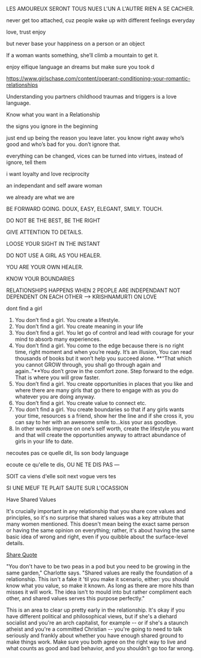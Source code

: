 LES AMOUREUX SERONT TOUS NUES L'UN A L'AUTRE RIEN A SE CACHER.

never get too attached, cuz people wake up with different feelings everyday

love, trust enjoy

but never base your happiness on a person or an object

If a woman wants something, she’ll climb a mountain to get it.

enjoy elfique language an dreams but make sure you took d


https://www.girlschase.com/content/operant-conditioning-your-romantic-relationships

Understanding you partners childhood traumas and triggers is a love language.

Know what you want in a Relationship

the signs you ignore in the beginning

just end up being the reason you leave later. you know right away who’s good and who’s bad for you. don’t ignore that.

everything can be changed, vices can be turned into virtues, instead of ignore, tell them

i want loyalty and love reciprocity

an independant and self aware woman

we already are what we are

BE FORWARD GOING. DOUX, EASY, ELEGANT, SMILY. TOUCH.

DO NOT BE THE BEST, BE THE RIGHT

GIVE ATTENTION TO DETAILS.

LOOSE YOUR SIGHT IN THE INSTANT

DO NOT USE A GIRL AS YOU HEALER.

YOU ARE YOUR OWN HEALER.

KNOW YOUR BOUNDARIES

RELATIONSHIPS HAPPENS WHEN 2 PEOPLE ARE INDEPENDANT NOT DEPENDENT ON EACH OTHER —> KRISHNAMURTI ON LOVE

dont find a girl

1. You don’t find a girl. You create a lifestyle.
2. You don’t find a girl. You create meaning in your life
3. You don’t find a girl. You let go of control and lead with courage for your mind to absorb many experiences.
4. You don’t find a girl. You come to the edge because there is no right time, right moment and when you’re ready. It’s an illusion, You can read thousands of books but it won’t help you succeed alone. **“That which you cannot GROW through, you shall go through again and again..”**You don’t grow in the comfort zone. Step forward to the edge. That is where you will grow faster.
5. You don’t find a girl. You create opportunities in places that you like and where there are many girls that go there to engage with as you do whatever you are doing anyway.
6. You don’t find a girl. You create value to connect etc.
7. You don’t find a girl. You create boundaries so that if any girls wants your time, resources s a friend, show her the line and if she cross it, you can say to her with an awesome smile to…kiss your ass goodbye.
8. In other words improve on one’s self worth, create the lifestyle you want and that will create the opportunities anyway to attract abundance of girls in your life to date.

necoutes pas ce quelle dit, lis son body language

ecoute ce qu'elle te dis, OU NE TE DIS PAS — 

SOIT ca viens d'elle soit next vogue vers tes 

SI UNE MEUF TE PLAIT SAUTE SUR L'OCASSION

Have Shared Values

It's crucially important in any relationship that you share core values and principles, so it's no surprise that shared values was a key attribute that many women mentioned. This doesn't mean being the exact same person or having the same opinion on everything; rather, it's about having the same basic idea of wrong and right, even if you quibble about the surface-level details.

[Share Quote](https://www.facebook.com/sharer/sharer.php?u=https%3A%2F%2Fwww.askmen.com%2Ftop_10%2Fdating%2Fqualities-women-look-for-in-a-man_6.html&display=popup&ref=plugin&src=quote)

"You don't have to be two peas in a pod but you need to be growing in the same garden," Charlotte says. "Shared values are really the foundation of a relationship. This isn't a fake it 'til you make it scenario, either: you should know what you value, so make it known. As long as there are more hits than misses it will work. The idea isn't to mould into but rather compliment each other, and shared values serves this purpose perfectly."

This is an area to clear up pretty early in the relationship. It's okay if you have different political and philosophical views, but if she's a diehard socialist and you're an arch capitalist, for example -- or if she's a staunch atheist and you're a committed Christian -- you're going to need to talk seriously and frankly about whether you have enough shared ground to make things work. Make sure you both agree on the right way to live and what counts as good and bad behavior, and you shouldn't go too far wrong.